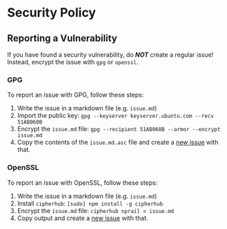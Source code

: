 # Security Policy

## Reporting a Vulnerability

If you have found a security vulnerability, do _**NOT**_ create a regular issue! Instead, encrypt the issue with `gpg` or `openssl`.

### GPG
To report an issue with GPG, follow these steps:

1. Write the issue in a markdown file (e.g. `issue.md`)
2. Import the public key: `gpg --keyserver keyserver.ubuntu.com --recv 51AB060B`
3. Encrypt the `issue.md` file: `gpg --recipient 51AB060B --armor --encrypt issue.md`
4. Copy the contents of the `issue.md.asc` file and create a [new issue](https://github.com/eventOneHQ/apkup/issues/new) with that.

### OpenSSL
To report an issue with OpenSSL, follow these steps:

1. Write the issue in a markdown file (e.g. `issue.md`)
2. Install `cipherhub`: `[sudo] npm install -g cipherhub`
3. Encrypt the `issue.md` file: `cipherhub nprail < issue.md`
4. Copy output and create a [new issue](https://github.com/eventOneHQ/apkup/issues/new) with that.
